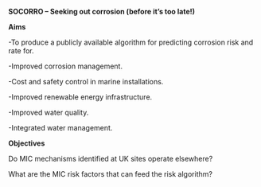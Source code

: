 
**SOCORRO – Seeking out corrosion (before it’s too late!)​**

**Aims** 

-To produce a publicly available algorithm for predicting corrosion risk and rate for.

-Improved corrosion management.

-Cost and safety control in marine installations.​

-Improved renewable energy infrastructure.​

-Improved water quality​.

-Integrated water management.​

​**Objectives**

Do MIC mechanisms identified at UK sites operate elsewhere?​

What are the MIC risk factors that can feed the risk algorithm?


